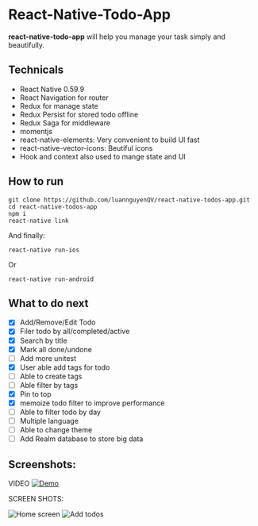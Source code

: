 # React-Native-Todo-App


**react-native-todo-app** will help you manage your task simply and beautifully.

## Technicals
- React Native 0.59.9 
- React Navigation for router
- Redux for manage state
- Redux Persist for stored todo offline
- Redux Saga for middleware
- momentjs
- react-native-elements: Very convenient to build UI fast
- react-native-vector-icons: Beutiful icons
- Hook and context also used to mange state and UI


## How to run
```
git clone https://github.com/luannguyenQV/react-native-todos-app.git
cd react-native-todos-app
npm i 
react-native link
```
And finally:
```
react-native run-ios
```
Or
```
react-native run-android
```

## What to do next
- [x] Add/Remove/Edit Todo
- [x] Filer todo by all/completed/active
- [x] Search by title
- [x] Mark all done/undone
- [ ] Add more unitest
- [x] User able add tags for todo
- [ ] Able to create tags
- [ ] Able filter by tags
- [x] Pin to top
- [x] memoize todo filter to improve performance
- [ ] Able to filter todo by day
- [ ] Multiple language
- [ ] Able to change theme
- [ ] Add Realm database to store big data

## Screenshots:

VIDEO
[![Demo](https://img.youtube.com/vi/5A1Ina1-bvI/0.jpg)](https://www.youtube.com/watch?v=5A1Ina1-bvI)

SCREEN SHOTS:

![Home screen](https://github.com/luannguyenQV/react-native-todos-app/blob/master/screenshot/home.jpg)
![Add todos](https://github.com/luannguyenQV/react-native-todos-app/blob/master/screenshot/add_todo.jpg)


